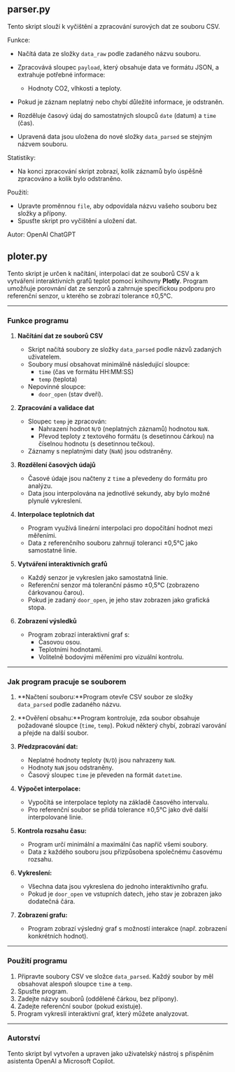 ## parser.py

Tento skript slouží k vyčištění a zpracování surových dat ze souboru CSV.

Funkce:

- Načítá data ze složky `data_raw` podle zadaného názvu souboru.
- Zpracovává sloupec `payload`, který obsahuje data ve formátu JSON, a extrahuje potřebné informace:

  - Hodnoty CO2, vlhkosti a teploty.
- Pokud je záznam neplatný nebo chybí důležité informace, je odstraněn.
- Rozděluje časový údaj do samostatných sloupců `date` (datum) a `time` (čas).
- Upravená data jsou uložena do nové složky `data_parsed` se stejným názvem souboru.

Statistiky:

- Na konci zpracování skript zobrazí, kolik záznamů bylo úspěšně zpracováno a kolik bylo odstraněno.

Použití:

- Upravte proměnnou `file`, aby odpovídala názvu vašeho souboru bez složky a přípony.
- Spusťte skript pro vyčištění a uložení dat.

Autor: OpenAI ChatGPT

## ploter.py

Tento skript je určen k načítání, interpolaci dat ze souborů CSV a k vytváření interaktivních grafů teplot pomocí knihovny **Plotly**. Program umožňuje porovnání dat ze senzorů a zahrnuje specifickou podporu pro referenční senzor, u kterého se zobrazí tolerance ±0,5°C.

---

### Funkce programu

1. **Načítání dat ze souborů CSV**

   - Skript načítá soubory ze složky `data_parsed` podle názvů zadaných uživatelem.
   - Soubory musí obsahovat minimálně následující sloupce:
     - `time` (čas ve formátu HH:MM:SS)
     - `temp` (teplota)
   - Nepovinné sloupce:
     - `door_open` (stav dveří).
2. **Zpracování a validace dat**

   - Sloupec `temp` je zpracován:
     - Nahrazení hodnot `N/D` (neplatných záznamů) hodnotou `NaN`.
     - Převod teploty z textového formátu (s desetinnou čárkou) na číselnou hodnotu (s desetinnou tečkou).
   - Záznamy s neplatnými daty (`NaN`) jsou odstraněny.
3. **Rozdělení časových údajů**

   - Časové údaje jsou načteny z `time` a převedeny do formátu pro analýzu.
   - Data jsou interpolována na jednotlivé sekundy, aby bylo možné plynulé vykreslení.
4. **Interpolace teplotních dat**

   - Program využívá lineární interpolaci pro dopočítání hodnot mezi měřeními.
   - Data z referenčního souboru zahrnují toleranci ±0,5°C jako samostatné linie.
5. **Vytváření interaktivních grafů**

   - Každý senzor je vykreslen jako samostatná linie.
   - Referenční senzor má toleranční pásmo ±0,5°C (zobrazeno čárkovanou čarou).
   - Pokud je zadaný `door_open`, je jeho stav zobrazen jako grafická stopa.
6. **Zobrazení výsledků**

   - Program zobrazí interaktivní graf s:
     - Časovou osou.
     - Teplotními hodnotami.
     - Volitelně bodovými měřeními pro vizuální kontrolu.

---

### Jak program pracuje se souborem

1. **Načtení souboru:**Program otevře CSV soubor ze složky `data_parsed` podle zadaného názvu.
2. **Ověření obsahu:**Program kontroluje, zda soubor obsahuje požadované sloupce (`time`, `temp`). Pokud některý chybí, zobrazí varování a přejde na další soubor.
3. **Předzpracování dat:**

   - Neplatné hodnoty teploty (`N/D`) jsou nahrazeny `NaN`.
   - Hodnoty `NaN` jsou odstraněny.
   - Časový sloupec `time` je převeden na formát `datetime`.
4. **Výpočet interpolace:**

   - Vypočítá se interpolace teploty na základě časového intervalu.
   - Pro referenční soubor se přidá tolerance ±0,5°C jako dvě další interpolované linie.
5. **Kontrola rozsahu času:**

   - Program určí minimální a maximální čas napříč všemi soubory.
   - Data z každého souboru jsou přizpůsobena společnému časovému rozsahu.
6. **Vykreslení:**

   - Všechna data jsou vykreslena do jednoho interaktivního grafu.
   - Pokud je `door_open` ve vstupních datech, jeho stav je zobrazen jako dodatečná čára.
7. **Zobrazení grafu:**

   - Program zobrazí výsledný graf s možností interakce (např. zobrazení konkrétních hodnot).

---

### Použití programu

1. Připravte soubory CSV ve složce `data_parsed`. Každý soubor by měl obsahovat alespoň sloupce `time` a `temp`.
2. Spusťte program.
3. Zadejte názvy souborů (oddělené čárkou, bez přípony).
4. Zadejte referenční soubor (pokud existuje).
5. Program vykreslí interaktivní graf, který můžete analyzovat.

---

### Autorství

Tento skript byl vytvořen a upraven jako uživatelský nástroj s přispěním asistenta OpenAI a Microsoft Copilot.
